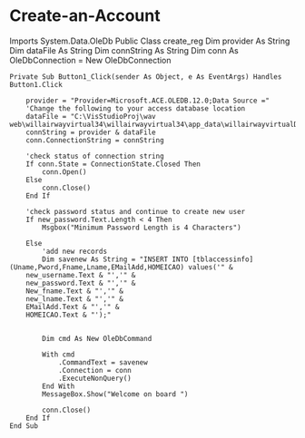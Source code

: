 # Create-an-Account
Imports System.Data.OleDb
Public Class create_reg
    Dim provider As String
    Dim dataFile As String
    Dim connString As String
    Dim conn As OleDbConnection = New OleDbConnection

    Private Sub Button1_Click(sender As Object, e As EventArgs) Handles Button1.Click

        provider = "Provider=Microsoft.ACE.OLEDB.12.0;Data Source ="
        'Change the following to your access database location
        dataFile = "C:\VisStudioProj\wav web\willairwayvirtual34\willairwayvirtual34\app_data\willairwayvirtualDBv1.accdb"
        connString = provider & dataFile
        conn.ConnectionString = connString

        'check status of connection string
        If conn.State = ConnectionState.Closed Then
            conn.Open()
        Else
            conn.Close()
        End If

        'check password status and continue to create new user
        If new_password.Text.Length < 4 Then
            Msgbox("Minimum Password Length is 4 Characters")
        
        Else
            'add new records
            Dim savenew As String = "INSERT INTO [tblaccessinfo]  (Uname,Pword,Fname,Lname,EMailAdd,HOMEICAO) values('" &
        new_username.Text & "','" &
        new_password.Text & "','" &
        New_fname.Text & "','" &
        new_lname.Text & "','" &
        EMailAdd.Text & "','" &
        HOMEICAO.Text & "');"


            Dim cmd As New OleDbCommand

            With cmd
                .CommandText = savenew
                .Connection = conn
                .ExecuteNonQuery()
            End With
            MessageBox.Show("Welcome on board ")

            conn.Close()
        End If
    End Sub
